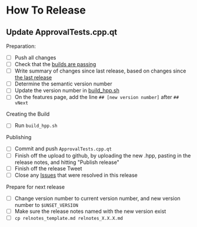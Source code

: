 <a id="top"></a>
# How To Release

## Update ApprovalTests.cpp.qt

Preparation:

- [ ] Push all changes
- [ ] Check that the [builds are passing](https://github.com/approvals/ApprovalTests.cpp.qt/commits/master)
- [ ] Write summary of changes since last release, based on changes since [the last release](https://github.com/approvals/ApprovalTests.cpp.qt/releases)
- [ ] Determine the semantic version number
- [ ] Update the version number in [build_hpp.sh](/build/build_hpp.sh)
- [ ] On the features page, add the line `## [new version number]` after `## vNext`

Creating the Build

- [ ] Run `build_hpp.sh`

Publishing

- [ ] Commit and push `ApprovalTests.cpp.qt`
- [ ] Finish off the upload to github, by uploading the new .hpp, pasting in the release notes, and hitting "Publish release"
- [ ] Finish off the release Tweet
- [ ] Close any [Issues](https://github.com/approvals/ApprovalTests.cpp.qt/issues) that were resolved in this release

Prepare for next release

- [ ] Change version number to current version number, and new version number to `$UNSET_VERSION`
- [ ] Make sure the release notes named with the new version exist
- [ ] `cp relnotes_template.md relnotes_X.X.X.md`
